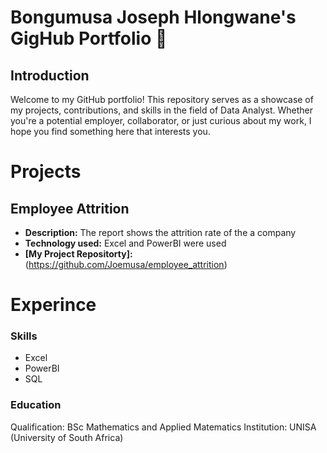 # Bongumusa Joseph Hlongwane's GigHub Portfolio 👋
## Introduction
Welcome to my GitHub portfolio! This repository serves as a showcase of my projects, contributions, and skills in the field of Data Analyst. Whether you're a potential employer, collaborator, or just curious about my work, I hope you find something here that interests you.

# Projects
## Employee Attrition
- **Description:** The report shows the attrition rate of the a company
- **Technology used:** Excel and PowerBI were used
- **[My Project Repositorty]:** (https://github.com/Joemusa/employee_attrition)
# Experince

### Skills
* Excel
* PowerBI
* SQL
### Education
Qualification: BSc Mathematics and Applied Matematics
Institution: UNISA (University of South Africa)




